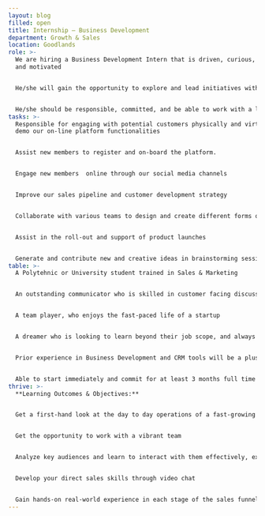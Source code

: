 ```yaml
---
layout: blog
filled: open
title: Internship – Business Development
department: Growth & Sales
location: Goodlands
role: >-
  We are hiring a Business Development Intern that is driven, curious, creative,
  and motivated


  He/she will gain the opportunity to explore and lead initiatives within the company that will leave a visible impact.


  He/she should be responsible, committed, and be able to work with a level of autonomy and strong customer facing skills.
tasks: >-
  Responsible for engaging with potential customers physically and virtually to
  demo our on-line platform functionalities


  Assist new members to register and on-board the platform.


  Engage new members  online through our social media channels


  Improve our sales pipeline and customer development strategy


  Collaborate with various teams to design and create different forms of marketing collaterals


  Assist in the roll-out and support of product launches


  Generate and contribute new and creative ideas in brainstorming sessions
table: >-
  A Polytehnic or University student trained in Sales & Marketing


  An outstanding communicator who is skilled in customer facing discussions


  A team player, who enjoys the fast-paced life of a startup


  A dreamer who is looking to learn beyond their job scope, and always looking to innovate and suggest new more effective ways to do various tasks


  Prior experience in Business Development and CRM tools will be a plus


  Able to start immediately and commit for at least 3 months full time
thrive: >-
  **Learning Outcomes & Objectives:**


  Get a first-hand look at the day to day operations of a fast-growing startup


  Get the opportunity to work with a vibrant team


  Analyze key audiences and learn to interact with them effectively, expecially in the Textile & Apparel sector


  Develop your direct sales skills through video chat 


  Gain hands-on real-world experience in each stage of the sales funnel
---
```

